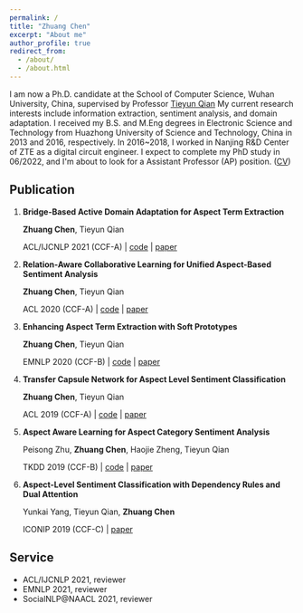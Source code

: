 ```yaml
---
permalink: /
title: "Zhuang Chen"
excerpt: "About me"
author_profile: true
redirect_from: 
  - /about/
  - /about.html
---
```


I am now a Ph.D. candidate at the School of Computer Science, Wuhan University, China, supervised by Professor [Tieyun Qian](http://cs.whu.edu.cn/teacherinfo.aspx?id=209) My current research interests include information extraction, sentiment analysis, and domain adaptation. I received my B.S. and M.Eng degrees in Electronic Science and Technology from Huazhong University of Science and Technology, China in 2013 and 2016, respectively. In 2016~2018, I worked in Nanjing R&D Center of ZTE as a digital circuit engineer. I expect to complete my PhD study in 06/2022, and I'm about to look for a Assistant Professor (AP) position. ([CV](https://github.com/zhchen18/zhchen18.github.io/blob/master/files/CV-ZhuangChen.pdf))


Publication
------
1. **Bridge-Based Active Domain Adaptation for Aspect Term Extraction**

	**Zhuang Chen**, Tieyun Qian

	ACL/IJCNLP 2021 (CCF-A) | [code](https://github.com/NLPWM-WHU/BRIDGE) | [paper](https://aclanthology.org/2021.acl-long.27/) 

2. **Relation-Aware Collaborative Learning for Unified Aspect-Based Sentiment Analysis**

	**Zhuang Chen**, Tieyun Qian

	ACL 2020 (CCF-A) | [code](https://github.com/NLPWM-WHU/RACL) | [paper](https://aclanthology.org/2020.acl-main.340/)
 
3. **Enhancing Aspect Term Extraction with Soft Prototypes**

	**Zhuang Chen**, Tieyun Qian

	EMNLP 2020 (CCF-B) | [code](https://github.com/NLPWM-WHU/SoftProto) | [paper](https://aclanthology.org/2020.emnlp-main.164/)

4. **Transfer Capsule Network for Aspect Level Sentiment Classification** 

	**Zhuang Chen**, Tieyun Qian

	ACL 2019 (CCF-A) | [code](https://github.com/NLPWM-WHU/TransCap) | [paper](https://aclanthology.org/P19-1052/)

5. **Aspect Aware Learning for Aspect Category Sentiment Analysis**

	Peisong Zhu, **Zhuang Chen**, Haojie Zheng, Tieyun Qian

	TKDD 2019 (CCF-B) | [code](https://github.com/NLPWM-WHU/AAL) | [paper](https://dl.acm.org/doi/10.1145/3350487)

6. **Aspect-Level Sentiment Classification with Dependency Rules and Dual Attention**

	Yunkai Yang, Tieyun Qian, **Zhuang Chen**

	ICONIP 2019 (CCF-C) | [paper](https://link.springer.com/chapter/10.1007%2F978-3-030-36711-4_54)

Service
------
- ACL/IJCNLP 2021, reviewer 
- EMNLP 2021, reviewer
- SocialNLP@NAACL 2021, reviewer

